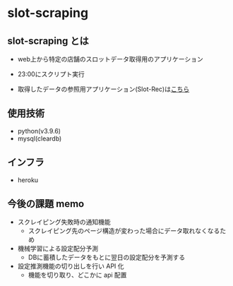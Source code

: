 # slot-scraping

## slot-scraping とは

- web上から特定の店舗のスロットデータ取得用のアプリケーション

- 23:00にスクリプト実行

- 取得したデータの参照用アプリケーション(Slot-Rec)は<a href="https://github.com/Reni-masa/slot-rec">こちら</a>

## 使用技術

-   python(v3.9.6)
-   mysql(cleardb)

## インフラ
- heroku

## 今後の課題 memo
- スクレイピング失敗時の通知機能
  - スクレイピング先のページ構造が変わった場合にデータ取れなくなるため
- 機械学習による設定配分予測
  - DBに蓄積したデータをもとに翌日の設定配分を予測する
-   設定推測機能の切り出しを行い API 化
    -   機能を切り取り、どこかに api 配置
